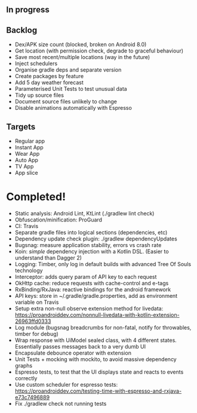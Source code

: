## In progress


## Backlog
- Dex/APK size count (blocked, broken on Android 8.0)
- Get location (with permission check, degrade to graceful behaviour)
- Save most recent/multiple locations (way in the future)
- Inject schedulers
- Organise gradle deps and separate version
- Create packages by feature
- Add 5 day weather forecast
- Parameterised Unit Tests to test unusual data
- Tidy up source files
- Document source files unlikely to change
- Disable animations automatically with Espresso

## Targets
- Regular app
- Instant App
- Wear App
- Auto App
- TV App
- App slice

# Completed!
- Static analysis: Android Lint, KtLint (./gradlew lint check)
- Obfuscation/minification: ProGuard
- CI: Travis
- Separate gradle files into logical sections (dependencies, etc)
- Dependency update check plugin: ./gradlew dependencyUpdates
- Bugsnag: measure application stability, errors vs crash rate
- Koin: _simple_ dependency injection with a Kotlin DSL. (Easier to understand than Dagger 2)
- Logging: Timber, only log in default builds with advanced Tree Of Souls technology
- Interceptor: adds query param of API key to each request
- OkHttp cache: reduce requests with cache-control and e-tags
- RxBinding/RxJava: reactive bindings for the android framework
- API keys: store in ~/.gradle/gradle.properties, add as environment variable on Travis
- Setup extra non-null observe extension method for livedata: https://proandroiddev.com/nonnull-livedata-with-kotlin-extension-26963ffd0333
- Log module (bugsnag breadcrumbs for non-fatal, notify for throwables, timber for debug)
- Wrap response with UiModel sealed class, with 4 different states. Essentially passes messages back to a very dumb UI
- Encapsulate debounce operator with extension
- Unit Tests + mocking with mockito, to avoid massive dependency graphs
- Espresso tests, to test that the UI displays state and reacts to events correctly
- Use custom scheduler for espresso tests: https://proandroiddev.com/testing-time-with-espresso-and-rxjava-e73c7496889
- Fix ./gradlew check not running tests

